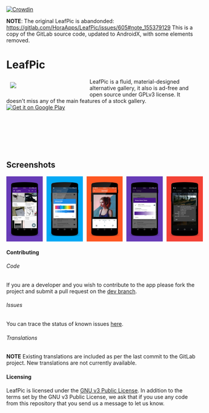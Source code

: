 [![Crowdin](https://d322cqt584bo4o.cloudfront.net/leafpic/localized.svg)](https://crowdin.com/project/leafpic)

**NOTE**: The original LeafPic is abandonded: https://gitlab.com/HoraApps/LeafPic/issues/605#note_155379129
This is a copy of the GitLab source code, updated to AndroidX, with some elements removed.

# LeafPic
<img src="https://raw.githubusercontent.com/apcro/leafpic/master/leafpic/src/main/res/drawable/leaf_pic.png" align="left" width="200" hspace="10" vspace="10">
LeafPic is a fluid, material-designed alternative gallery, it also is ad-free and open source under GPLv3 license. It doesn't miss any of the main features of a stock gallery.<br/>

<div style="display:flex;" >
<!--
<a href="https://f-droid.org/app/com.alienpants.leafpic">
    <img src="https://f-droid.org/badge/get-it-on.png"
         alt="Get it on F-Droid" height="80">
</a>
-->
<a href="https://play.google.com/store/apps/details?id=com.alienpants.leafpic">
    <img alt="Get it on Google Play"
        height="80"
        src="https://play.google.com/intl/en_us/badges/images/generic/en_badge_web_generic.png" />
</a>
</div>
</br></br>
</br></br>
</br></br>

## Screenshots
<div style="display:flex;" >
<img  src="screenshots/1.png" width="19%" >
<img style="margin-left:10px;" src="screenshots/2.png" width="19%" >
<img style="margin-left:10px;" src="screenshots/3.png" width="19%" >
<img style="margin-left:10px;" src="screenshots/4.png" width="19%" >
<img style="margin-left:10px;" src="screenshots/5.png" width="19%" >

</div>

#### Contributing

<!--
###### Testing
Do you want to be a tester? Join our Telegram group! Send a message to [@dnldsht](https://t.me/dnldsht) or [@CalvinNoronha](https://t.me/CalvinNoronha) we will add you.
We will release apks to test features or to check if bugs have been fixed.
-->

###### Code 
If you are a developer and you wish to contribute to the app please fork the project
and submit a pull request on the [dev branch](https://github.com/apcro/leafpic/development).

###### Issues
You can trace the status of known issues [here](https://github.com/apcro/leafpic/issues).

###### Translations
**NOTE** Existing translations are included as per the last commit to the GitLab project. New translations are not currently available.

<!--
If you are able to contribute with a new translation of a missing language or if you want to improve an existing one, we greatly appreciate any suggestion!
The project uses [Crowdin](https://crowdin.com/project/leafpic), a platform that allows anybody to contribute to translating the app
-->

#### Licensing
LeafPic is licensed under the [GNU v3 Public License](https://raw.githubusercontent.com/apcro/leafpic/master/LICENSE).
In addition to the terms set by the GNU v3 Public License, we ask that if you use any code from this repository that you send us a message to let us know.
